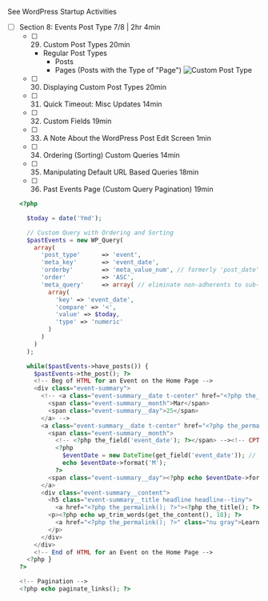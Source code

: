 See WordPress Startup Activities

- [ ] Section 8: Events Post Type 7/8 | 2hr 4min
  - [ ] 29. Custom Post Types 20min
    - Regular Post Types
      - Posts
      - Pages (Posts with the Type of "Page")
  ![Custom Post Type](https://user-images.githubusercontent.com/1640067/93379941-8f05e880-f82c-11ea-90c2-e7fda1363d53.png)
    
  - [ ] 30. Displaying Custom Post Types 20min
  - [ ] 31. Quick Timeout: Misc Updates 14min
  - [ ] 32. Custom Fields 19min
  - [ ] 33. A Note About the WordPress Post Edit Screen 1min
  - [ ] 34. Ordering (Sorting) Custom Queries 14min
  - [ ] 35. Manipulating Default URL Based Queries 18min
  - [ ] 36. Past Events Page (Custom Query Pagination) 19min
  
  ```php
  <?php 

    $today = date('Ymd');

    // Custom Query with Ordering and Sorting
    $pastEvents = new WP_Query(
      array(
        'post_type'      => 'event',
        'meta_key'       => 'event_date',
        'orderby'        => 'meta_value_num', // formerly 'post_date', 'rand', meta_value !event_date
        'order'          => 'ASC',
        'meta_query'     => array( // eliminate non-adherents to sub-query
          array(
            'key' => 'event_date',
            'compare' => '<',
            'value' => $today,
            'type' => 'numeric'
          )
        )
      )
    );

    while($pastEvents->have_posts()) {
      $pastEvents->the_post(); ?>
      <!-- Beg of HTML for an Event on the Home Page -->
      <div class="event-summary">
        <!-- <a class="event-summary__date t-center" href="<?php the_permalink(); ?>">
          <span class="event-summary__month">Mar</span>
          <span class="event-summary__day">25</span>
        </a> -->
        <a class="event-summary__date t-center" href="<?php the_permalink(); ?>">
          <span class="event-summary__month">
            <!-- <?php the_field('event_date'); ?></span> --><!-- CPT Date -->
            <?php 
              $eventDate = new DateTime(get_field('event_date')); // the_field >> get_field
              echo $eventDate->format('M');
            ?>
          <span class="event-summary__day"><?php echo $eventDate->format('d'); ?></span>
        </a>
        <div class="event-summary__content">
          <h5 class="event-summary__title headline headline--tiny">
            <a href="<?php the_permalink(); ?>"><?php the_title(); ?></a></h5>
          <p><?php echo wp_trim_words(get_the_content(), 18); ?>
            <a href="<?php the_permalink(); ?>" class="nu gray">Learn more</a>
          </p>
        </div>
      </div>
      <!-- End of HTML for an Event on the Home Page -->
    <?php }
  ?>

  <!-- Pagination -->
  <?php echo paginate_links(); ?>
  ```
